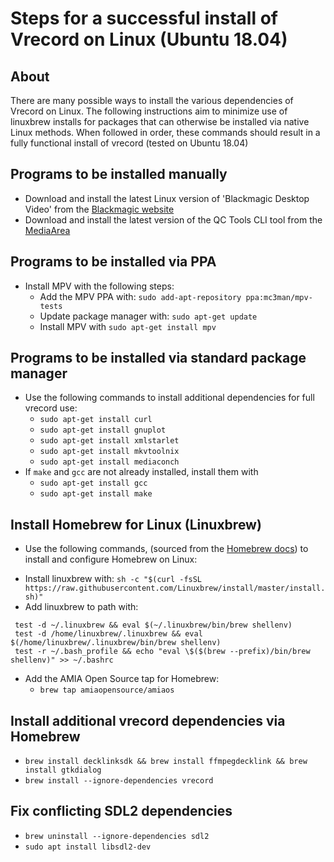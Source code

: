 # Steps for a successful install of Vrecord on Linux (Ubuntu 18.04)

## About
There are many possible ways to install the various dependencies of Vrecord on Linux. The following instructions aim to minimize use of linuxbrew installs for packages that can otherwise be installed via native Linux methods. When followed in order, these commands should result in a fully functional install of vrecord (tested on Ubuntu 18.04)

## Programs to be installed manually

* Download and install the latest Linux version of 'Blackmagic Desktop Video' from the [Blackmagic website](https://www.blackmagicdesign.com/support/)
* Download and install the latest version of the QC Tools CLI tool from the [MediaArea](https://mediaarea.net/QCTools/Download/Ubuntu)

## Programs to be installed via PPA

* Install MPV with the following steps:
  - Add the MPV PPA with: `sudo add-apt-repository ppa:mc3man/mpv-tests`
  - Update package manager with: `sudo apt-get update`
  - Install MPV with `sudo apt-get install mpv`

## Programs to be installed via standard package manager

* Use the following commands to install additional dependencies for full vrecord use:
  - `sudo apt-get install curl`
  - `sudo apt-get install gnuplot`
  - `sudo apt-get install xmlstarlet`
  - `sudo apt-get install mkvtoolnix`
  - `sudo apt-get install mediaconch`
* If `make` and `gcc` are not already installed, install them with
  - `sudo apt-get install gcc`
  - `sudo apt-get install make`

## Install Homebrew for Linux (Linuxbrew)
* Use the following commands, (sourced from the [Homebrew docs](https://docs.brew.sh/Homebrew-on-Linux)) to install and configure Homebrew on Linux:
 - Install linuxbrew with: `sh -c "$(curl -fsSL https://raw.githubusercontent.com/Linuxbrew/install/master/install.sh)"`
 - Add linuxbrew to path with: 
~~~
 test -d ~/.linuxbrew && eval $(~/.linuxbrew/bin/brew shellenv)
 test -d /home/linuxbrew/.linuxbrew && eval $(/home/linuxbrew/.linuxbrew/bin/brew shellenv)
 test -r ~/.bash_profile && echo "eval \$($(brew --prefix)/bin/brew shellenv)" >> ~/.bashrc
 ~~~
 * Add the AMIA Open Source tap for Homebrew:
   - `brew tap amiaopensource/amiaos`

## Install additional vrecord dependencies via Homebrew
* `brew install decklinksdk && brew install ffmpegdecklink && brew install gtkdialog`
* `brew install --ignore-dependencies vrecord`

## Fix conflicting SDL2 dependencies
* `brew uninstall --ignore-dependencies sdl2`
* `sudo apt install libsdl2-dev`

